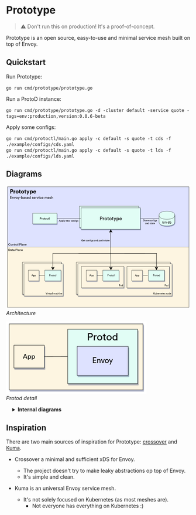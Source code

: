 # Prototype

> ⚠️ Don't run this on production! It's a proof-of-concept.

Prototype is an open source, easy-to-use and minimal service mesh built on top of Envoy.

## Quickstart

Run Prototype:
```
go run cmd/prototype/prototype.go
```

Run a ProtoD instance:
```
go run cmd/prototype/prototype.go -d -cluster default -service quote -tags=env:production,version:0.0.6-beta
```

Apply some configs:
```
go run cmd/protoctl/main.go apply -c default -s quote -t cds -f ./example/configs/cds.yaml
go run cmd/protoctl/main.go apply -c default -s quote -t lds -f ./example/configs/lds.yaml
```


## Diagrams

![architecture](/media/architecture.png)
*Architecture*

![protod-detail](/media/protod-detail.png)  
*Protod detail*


<details  style="margin-left:1.2em;">
    <summary><b>Internal diagrams</b></summary>

 
![internal-kv-datamodel](/media/internal-kv-datamodel.png)  
*Internal K/V datamodel*

![protod-internal-flows](/media/protod-internal-flows.png)  
*Internal Protod flows*
</details>

## Inspiration

There are two main sources of inspiration for Prototype: [crossover](https://github.com/mumoshu/crossover) and [Kuma](https://kuma.io/).

- Crossover a minimal and sufficient xDS for Envoy. 
  - The project doesn't try to make leaky abstractions op top of Envoy. 
  - It's simple and clean.

- Kuma is an universal Envoy service mesh. 
  - It's not solely focused on Kubernetes (as most meshes are). 
    - Not everyone has everything on Kubernetes :)
